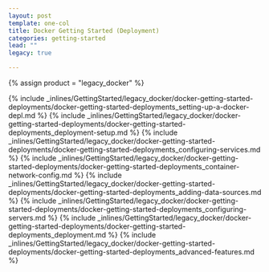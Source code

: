 ```yaml
---
layout: post
template: one-col
title: Docker Getting Started (Deployment)
categories: getting-started
lead: ""
legacy: true

---
```

{% assign product = "legacy_docker" %}

{% include _inlines/GettingStarted/legacy_docker/docker-getting-started-deployments/docker-getting-started-deployments_setting-up-a-docker-depl.md %}
{% include _inlines/GettingStarted/legacy_docker/docker-getting-started-deployments/docker-getting-started-deployments_deployment-setup.md %}
{% include _inlines/GettingStarted/legacy_docker/docker-getting-started-deployments/docker-getting-started-deployments_configuring-services.md %}
{% include _inlines/GettingStarted/legacy_docker/docker-getting-started-deployments/docker-getting-started-deployments_container-network-config.md %}
{% include _inlines/GettingStarted/legacy_docker/docker-getting-started-deployments/docker-getting-started-deployments_adding-data-sources.md %}
{% include _inlines/GettingStarted/legacy_docker/docker-getting-started-deployments/docker-getting-started-deployments_configuring-servers.md %}
{% include _inlines/GettingStarted/legacy_docker/docker-getting-started-deployments/docker-getting-started-deployments_deployment.md %}
{% include _inlines/GettingStarted/legacy_docker/docker-getting-started-deployments/docker-getting-started-deployments_advanced-features.md %}

